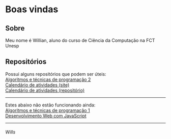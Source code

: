 # Boas vindas

## Sobre

Meu nome é Willian, aluno do curso de Ciência da Computação na FCT Unesp

## Repositórios

Possui alguns repositórios que podem ser úteis:  
[Algoritmos e técnicas de programação 2](https://github.com/willshobwish/ATP-2)  
[Calendário de atividades (site)](https://willshobwish.github.io/calendario/)  
[Calendário de atividades (repositório)](https://github.com/willshobwish/calendario)  

----------

Estes abaixo não estão funcionando ainda:  
[Algoritmos e técnicas de programação 1](https://github.com/willshobwish/ATP-1)  
[Desenvolvimento Web com JavaScript](https://github.com/willshobwish/desenvolvimento-web-js)  

----------

###### Wills